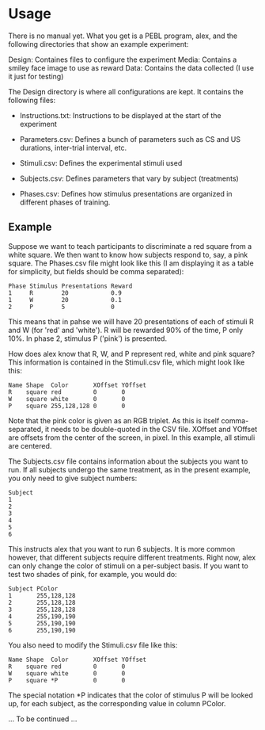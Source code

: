 


Usage
=====

There is no manual yet. What you get is a PEBL program, alex, and the
following directories that show an example experiment:

Design: Containes files to configure the experiment 
Media:  Contains a smiley face image to use as reward
Data:   Contains the data collected (I use it just for testing)

The Design directory is where all configurations are kept. It contains
the following files:

- Instructions.txt: Instructions to be displayed at the start of the
  experiment

- Parameters.csv: Defines a bunch of parameters such as CS and US
  durations, inter-trial interval, etc.

- Stimuli.csv: Defines the experimental stimuli used

- Subjects.csv: Defines parameters that vary by subject (treatments)

- Phases.csv: Defines how stimulus presentations are organized in
  different phases of training.

Example
-------

Suppose we want to teach participants to discriminate a red square
from a white square. We then want to know how subjects respond to,
say, a pink square. The Phases.csv file might look like this (I am
displaying it as a table for simplicity, but fields should be comma
separated):

    Phase Stimulus Presentations Reward
    1     R        20            0.9
    1     W        20            0.1
    2     P        5             0

This means that in pahse we will have 20 presentations of each of
stimuli R and W (for 'red' and 'white'). R will be rewarded 90% of the
time, P only 10%. In phase 2, stimulus P ('pink') is presented.

How does alex know that R, W, and P represent red, white and pink
square? This information is contained in the Stimuli.csv file, which
might look like this:

    Name Shape  Color       XOffset YOffset
    R    square red         0       0
    W    square white       0       0
    P    square 255,128,128 0       0

Note that the pink color is given as an RGB triplet. As this is itself
comma-separated, it needs to be double-quoted in the CSV file. XOffset
and YOffset are offsets from the center of the screen, in pixel. In
this example, all stimuli are centered.

The Subjects.csv file contains information about the subjects you want
to run. If all subjects undergo the same treatment, as in the present
example, you only need to give subject numbers:

    Subject
    1
    2
    3
    4
    5
    6

This instructs alex that you want to run 6 subjects. It is more common
however, that different subjects require different treatments. Right
now, alex can only change the color of stimuli on a per-subject
basis. If you want to test two shades of pink, for example, you would
do:

    Subject PColor
    1       255,128,128
    2       255,128,128
    3       255,128,128
    4       255,190,190
    5       255,190,190
    6       255,190,190

You also need to modify the Stimuli.csv file like this:

    Name Shape  Color       XOffset YOffset
    R    square red         0       0
    W    square white       0       0
    P    square *P          0       0

The special notation *P indicates that the color of stimulus P will be
looked up, for each subject, as the corresponding value in column
PColor.

... To be continued ...
